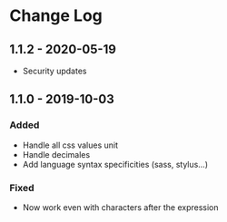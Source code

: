 # Change Log
## 1.1.2 - 2020-05-19
  + Security updates
## 1.1.0 - 2019-10-03
### Added
  + Handle all css values unit
  + Handle decimales
  + Add language syntax specificities (sass, stylus…)
### Fixed
  + Now work even with characters after the expression
